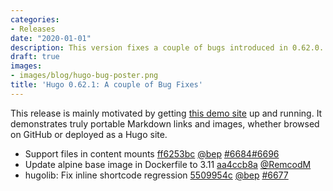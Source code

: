 ```yaml
---
categories:
- Releases
date: "2020-01-01"
description: This version fixes a couple of bugs introduced in 0.62.0.
draft: true
images:
- images/blog/hugo-bug-poster.png
title: 'Hugo 0.62.1: A couple of Bug Fixes'
---
```


This release is mainly motivated by getting [this demo site](https://github.com/bep/portable-hugo-links) up and running. It demonstrates truly portable Markdown links and images, whether browsed on GitHub or deployed as a Hugo site.

* Support files in content mounts [ff6253bc](https://github.com/gohugoio/hugo/commit/ff6253bc7cf745e9c0127ddc9006da3c2c00c738) [@bep](https://github.com/bep) [#6684](https://github.com/gohugoio/hugo/issues/6684)[#6696](https://github.com/gohugoio/hugo/issues/6696)
* Update alpine base image in Dockerfile to 3.11 [aa4ccb8a](https://github.com/gohugoio/hugo/commit/aa4ccb8a1e9b8aa17397acf34049a2aa16b0b6cb) [@RemcodM](https://github.com/RemcodM) 
* hugolib: Fix inline shortcode regression [5509954c](https://github.com/gohugoio/hugo/commit/5509954c7e8b0ce8d5ea903b0ab639ea14b69acb) [@bep](https://github.com/bep) [#6677](https://github.com/gohugoio/hugo/issues/6677)



